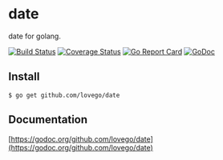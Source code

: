 # date
date for golang.

[![Build Status](https://travis-ci.org/lovego/date.svg?branch=master)](https://travis-ci.org/lovego/date)
[![Coverage Status](https://img.shields.io/coveralls/github/lovego/date/master.svg)](https://coveralls.io/github/lovego/date?branch=master)
[![Go Report Card](https://goreportcard.com/badge/github.com/lovego/date)](https://goreportcard.com/report/github.com/lovego/date)
[![GoDoc](https://godoc.org/github.com/lovego/date?status.svg)](https://godoc.org/github.com/lovego/date)

## Install
`$ go get github.com/lovego/date`


## Documentation
[https://godoc.org/github.com/lovego/date](https://godoc.org/github.com/lovego/date)
